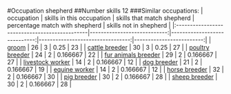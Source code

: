 #Occupation shepherd
##Number skills 12
###Similar occupations:
| occupation                                    |   skills in this occupation |   skills that match shepherd |   percentage match with shepherd |   skills not in shepherd |
|:----------------------------------------------|----------------------------:|-----------------------------:|---------------------------------:|-------------------------:|
| [groom](groom.md)                             |                          26 |                            3 |                         0.25     |                       23 |
| [cattle breeder](cattle_breeder.md)           |                          30 |                            3 |                         0.25     |                       27 |
| [poultry breeder](poultry_breeder.md)         |                          24 |                            2 |                         0.166667 |                       22 |
| [fur animals breeder](fur_animals_breeder.md) |                          29 |                            2 |                         0.166667 |                       27 |
| [livestock worker](livestock_worker.md)       |                          14 |                            2 |                         0.166667 |                       12 |
| [dog breeder](dog_breeder.md)                 |                          21 |                            2 |                         0.166667 |                       19 |
| [equine worker](equine_worker.md)             |                          14 |                            2 |                         0.166667 |                       12 |
| [horse breeder](horse_breeder.md)             |                          32 |                            2 |                         0.166667 |                       30 |
| [pig breeder](pig_breeder.md)                 |                          30 |                            2 |                         0.166667 |                       28 |
| [sheep breeder](sheep_breeder.md)             |                          30 |                            2 |                         0.166667 |                       28 |
